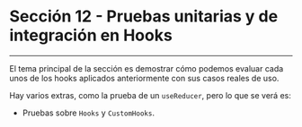 # Sección 12 - Pruebas unitarias y de integración en Hooks
___

El tema principal de la sección es demostrar cómo podemos evaluar cada unos de los hooks aplicados anteriormente con sus casos reales de uso.

Hay varios extras, como la prueba de un `useReducer`, pero lo que se verá es: 

- Pruebas sobre `Hooks` y `CustomHooks`.
